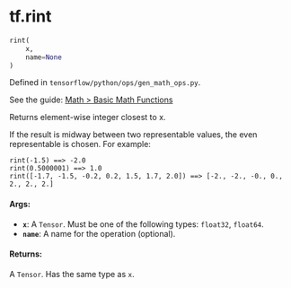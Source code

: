 <div itemscope itemtype="http://developers.google.com/ReferenceObject">
<meta itemprop="name" content="tf.rint" />
</div>

# tf.rint

``` python
rint(
    x,
    name=None
)
```



Defined in `tensorflow/python/ops/gen_math_ops.py`.

See the guide: [Math > Basic Math Functions](../../../api_guides/python/math_ops.md#Basic_Math_Functions)

Returns element-wise integer closest to x.

If the result is midway between two representable values,
the even representable is chosen.
For example:

```
rint(-1.5) ==> -2.0
rint(0.5000001) ==> 1.0
rint([-1.7, -1.5, -0.2, 0.2, 1.5, 1.7, 2.0]) ==> [-2., -2., -0., 0., 2., 2., 2.]
```

#### Args:

* <b>`x`</b>: A `Tensor`. Must be one of the following types: `float32`, `float64`.
* <b>`name`</b>: A name for the operation (optional).


#### Returns:

  A `Tensor`. Has the same type as `x`.